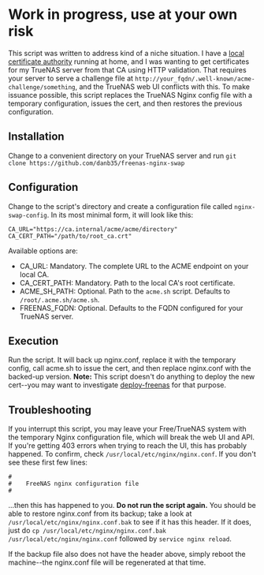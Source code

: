 # Work in progress, use at your own risk

This script was written to address kind of a niche situation.  I have a [local certificate authority](https://smallstep.com/blog/build-a-tiny-ca-with-raspberry-pi-yubikey/) running at home, and I was wanting to get certificates for my TrueNAS server from that CA using HTTP validation.  That requires your server to serve a challenge file at `http://your_fqdn/.well-known/acme-challenge/something`, and the TrueNAS web UI conflicts with this.  To make issuance possible, this script replaces the TrueNAS Nginx config file with a temporary configuration, issues the cert, and then restores the previous configuration.

## Installation
Change to a convenient directory on your TrueNAS server and run `git clone https://github.com/danb35/freenas-nginx-swap`

## Configuration
Change to the script's directory and create a configuration file called `nginx-swap-config`.  In its most minimal form, it will look like this:
```
CA_URL="https://ca.internal/acme/acme/directory"
CA_CERT_PATH="/path/to/root_ca.crt"
```
Available options are:
* CA_URL: Mandatory.  The complete URL to the ACME endpoint on your local CA.
* CA_CERT_PATH: Mandatory.  Path to the local CA's root certificate.
* ACME_SH_PATH: Optional.  Path to the `acme.sh` script.  Defaults to `/root/.acme.sh/acme.sh`.
* FREENAS_FQDN: Optional.  Defaults to the FQDN configured for your TrueNAS server.

## Execution
Run the script.  It will back up nginx.conf, replace it with the temporary config, call acme.sh to issue the cert, and then replace nginx.conf with the backed-up version.  **Note:** This script doesn't do anything to deploy the new cert--you may want to investigate [deploy-freenas](https://github.com/danb35/deploy-freenas) for that purpose.

## Troubleshooting
If you interrupt this script, you may leave your Free/TrueNAS system with the temporary Nginx configuration file, which will break the web UI and API.  If you're getting 403 errors when trying to reach the UI, this has probably happened.  To confirm, check `/usr/local/etc/nginx/nginx.conf`.  If you don't see these first few lines:

```
#
#    FreeNAS nginx configuration file
#
```
...then this has happened to you.  **Do not run the script again.**  You should be able to restore nginx.conf from its backup; take a look at `/usr/local/etc/nginx/nginx.conf.bak` to see if it has this header.  If it does, just do `cp /usr/local/etc/nginx/nginx.conf.bak /usr/local/etc/nginx/nginx.conf` followed by `service nginx reload`.

If the backup file also does not have the header above, simply reboot the machine--the nginx.conf file will be regenerated at that time.
